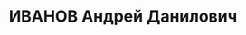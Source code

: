 ---
title: ИВАНОВ Андрей Данилович
description: "1890 г.р., русский, б/п, ветврач Киевского военн. училища связи, военветврач\
  \ 1 ранга. \n  Арестован 07.10.1937. Приговор: ВК ВС СССР 19.11.1937 - Киев. \n\
  \  Реабилитирован 17.09.1957"
---